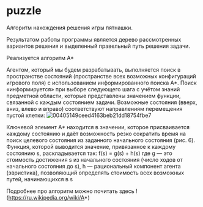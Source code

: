 # puzzle

Алгоритм нахождения решения игры пятнашки.

Результатом работы программы является дерево рассмотренных вариантов решения и выделенный правельный путь решения задачи. 

Реализуется алгоритм A*

Агентом, который мы будем разрабатывать, выполняется поиск в пространстве состояний (пространстве всех возможных конфигураций игрового поля) с использованием информированного поиска A*. Поиск «информируется» при выборе следующего шага с учётом знаний предметной области, которые представлены значением функции, связанной с каждым состоянием задачи. Возможные состояния (вверх, вниз, влево и вправо) соответствуют направлениям перемещения пустой клетки:
![00405149ceed4163beb21dd18754fbe7](https://user-images.githubusercontent.com/65676590/194056352-535bb391-9349-4fac-ade0-090488acddb0.jpg)

Ключевой элемент A* находится в значении, которое присваивается каждому состоянию и даёт возможность резко сократить время на поиск целевого состояния из заданного начального состояния (рис. 6). Функция, которой выводится значение, привязанное к каждому состоянию s, раскладывается так:
f(s) = g(s) + h(s)
где g — это стоимость достижения s из начального состояния (число ходов от начального состояния до s), h — рациональный компонент агента (эвристика), позволяющий определять стоимость всех возможных путей, начинающихся в s

Подробнее про алгоритм можно почитать здесь !(https://ru.wikipedia.org/wiki/A*)
